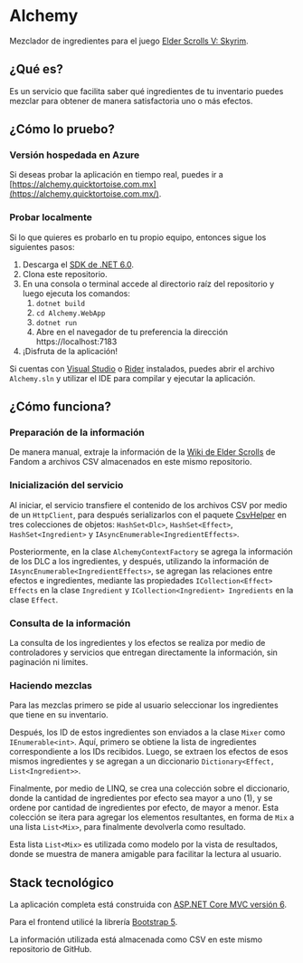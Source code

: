 # Alchemy

Mezclador de ingredientes para el juego [Elder Scrolls V: Skyrim](https://elderscrolls.bethesda.net/es/skyrim/).

## ¿Qué es?

Es un servicio que facilita saber qué ingredientes de tu inventario puedes mezclar para obtener de manera satisfactoria
uno o más efectos.

## ¿Cómo lo pruebo?

### Versión hospedada en Azure

Si deseas probar la aplicación en tiempo real, puedes ir
a [https://alchemy.quicktortoise.com.mx](https://alchemy.quicktortoise.com.mx/).

### Probar localmente

Si lo que quieres es probarlo en tu propio equipo, entonces sigue los siguientes pasos:

1. Descarga el [SDK de .NET 6.0](https://dotnet.microsoft.com/en-us/download).
2. Clona este repositorio.
3. En una consola o terminal accede al directorio raíz del repositorio y luego ejecuta los comandos:
    1. `dotnet build`
	2. `cd Alchemy.WebApp`
    3. `dotnet run`
	4. Abre en el navegador de tu preferencia la dirección https://localhost:7183
4. ¡Disfruta de la aplicación!

Si cuentas con [Visual Studio](https://visualstudio.microsoft.com/es/) o [Rider](https://www.jetbrains.com/rider/)
instalados, puedes abrir el archivo `Alchemy.sln` y utilizar el IDE para compilar y ejecutar la aplicación.

## ¿Cómo funciona?

### Preparación de la información

De manera manual, extraje la información de
la [Wiki de Elder Scrolls](https://elderscrolls.fandom.com/wiki/The_Elder_Scrolls_Wiki) de Fandom a archivos CSV
almacenados en este mismo repositorio.

### Inicialización del servicio

Al iniciar, el servicio transfiere el contenido de los archivos CSV por medio de un `HttpClient`, para después
serializarlos con el paquete [CsvHelper](https://www.nuget.org/packages/CsvHelper/) en tres colecciones de
objetos: `HashSet<Dlc>`, `HashSet<Effect>`, `HashSet<Ingredient>` y `IAsyncEnumerable<IngredientEffects>`.

Posteriormente, en la clase `AlchemyContextFactory` se agrega la información de los DLC a los ingredientes, y después,
utilizando la información de `IAsyncEnumerable<IngredientEffects>`, se agregan las relaciones entre efectos e
ingredientes, mediante las propiedades `ICollection<Effect> Effects` en la clase `Ingredient`
y `ICollection<Ingredient> Ingredients` en la clase `Effect`.

### Consulta de la información

La consulta de los ingredientes y los efectos se realiza por medio de controladores y servicios que entregan
directamente la información, sin paginación ni limites.

### Haciendo mezclas

Para las mezclas primero se pide al usuario seleccionar los ingredientes que tiene en su inventario.

Después, los ID de estos ingredientes son enviados a la clase `Mixer` como `IEnumerable<int>`. Aquí, primero se obtiene
la lista de ingredientes correspondiente a los IDs recibidos. Luego, se extraen los efectos de esos mismos ingredientes
y se agregan a un diccionario `Dictionary<Effect, List<Ingredient>>`.

Finalmente, por medio de LINQ, se crea una colección sobre el diccionario, donde la cantidad de ingredientes por efecto
sea mayor a uno (1), y se ordene por cantidad de ingredientes por efecto, de mayor a menor. Esta colección se itera para
agregar los elementos resultantes, en forma de `Mix` a una lista `List<Mix>`, para finalmente devolverla como resultado.

Esta lista `List<Mix>` es utilizada como modelo por la vista de resultados, donde se muestra de manera amigable para
facilitar la lectura al usuario.

## Stack tecnológico

La aplicación completa está construida
con [ASP.NET Core MVC versión 6](https://docs.microsoft.com/en-us/aspnet/core/mvc/overview?view=aspnetcore-6.0).

Para el frontend utilicé la librería [Bootstrap 5](https://getbootstrap.com/).

La información utilizada está almacenada como CSV en este mismo repositorio de GitHub.
